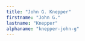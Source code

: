 ```yaml
---
title: "John G. Knepper"
firstname: "John G."
lastname: "Knepper"
alphaname: "knepper-john-g"
---
```

